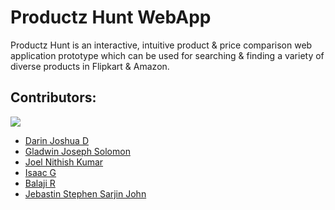 # Productz Hunt WebApp

Productz Hunt is an interactive, intuitive product & price comparison web application prototype which can be used for searching & finding a variety of diverse products in Flipkart & Amazon.

## Contributors:

<img src="https://img.shields.io/badge/Contributors-6-yellow">

<ul>
<li><a href="https://github.com/DarinJoshua-dev">Darin Joshua D</a>
<li><a href="https://github.com/GladwinJosephSolomon">Gladwin Joseph Solomon</a>
<li><a href="https://github.com/JoelNithishKumar">Joel Nithish Kumar</a>
<li><a href="https://github.com/isaacgn">Isaac G</a>
<li><a href="https://github.com/Balaji036">Balaji R</a>
<li><a href="https://github.com/Jebastin-stephen">Jebastin Stephen Sarjin John</a>
</ul>

